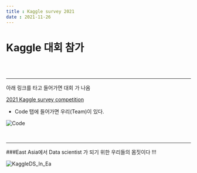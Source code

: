 ```yaml
---
title : Kaggle survey 2021
date : 2021-11-26
---
```


# Kaggle 대회 참가 

<br><br><hr>

아래 링크를 타고 들어가면 대회 가 나옴

[2021 Kaggle survey competition](https://www.kaggle.com/c/kaggle-survey-2021)

 - Code 탭에 들어가면 우리(Team)이 있다. 
 
![Code](https://user-images.githubusercontent.com/93235513/143548526-edb23aaa-823d-4281-af24-8fc4993b6d36.png)

<br>
<hr>

###East Asia에서 Data scientist 가 되기 위한 우리들의 몸짓이다 !!!

![KaggleDS_In_Ea](https://user-images.githubusercontent.com/93235513/143548775-1d1b94e0-7bc1-4863-8263-97fcf291c5ac.png)


